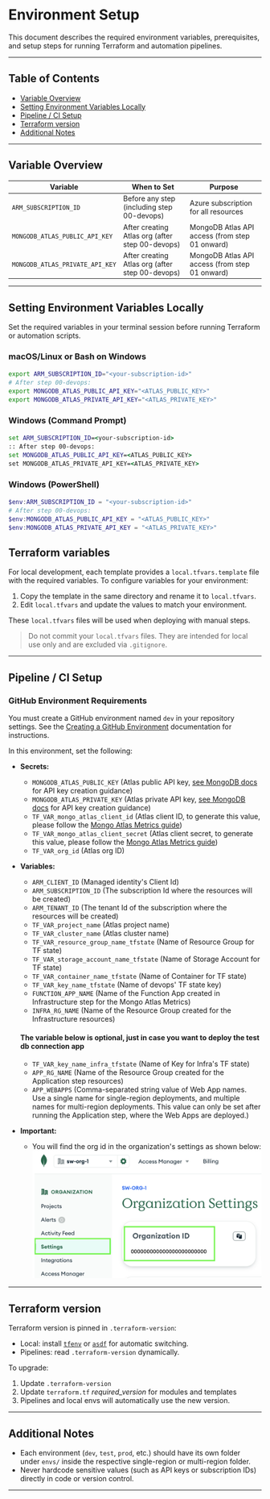 # Environment Setup

This document describes the required environment variables, prerequisites, and setup steps for running Terraform and automation pipelines.

---

## Table of Contents

- [Variable Overview](#variable-overview)
- [Setting Environment Variables Locally](#setting-environment-variables-locally)
- [Pipeline / CI Setup](#pipeline--ci-setup)
- [Terraform version](#terraform-version)
- [Additional Notes](#additional-notes)

---

## Variable Overview

| Variable                        | When to Set                                      | Purpose                                       |
|----------------------------------|--------------------------------------------------|-----------------------------------------------|
| `ARM_SUBSCRIPTION_ID`            | Before any step (including step 00-devops)        | Azure subscription for all resources          |
| `MONGODB_ATLAS_PUBLIC_API_KEY`   | After creating Atlas org (after step 00-devops)   | MongoDB Atlas API access (from step 01 onward)|
| `MONGODB_ATLAS_PRIVATE_API_KEY`  | After creating Atlas org (after step 00-devops)   | MongoDB Atlas API access (from step 01 onward)|

---

## Setting Environment Variables Locally

Set the required variables in your terminal session before running Terraform or automation scripts.

### macOS/Linux or Bash on Windows

```bash
export ARM_SUBSCRIPTION_ID="<your-subscription-id>"
# After step 00-devops:
export MONGODB_ATLAS_PUBLIC_API_KEY="<ATLAS_PUBLIC_KEY>"
export MONGODB_ATLAS_PRIVATE_API_KEY="<ATLAS_PRIVATE_KEY>"
```

### Windows (Command Prompt)

```bat
set ARM_SUBSCRIPTION_ID=<your-subscription-id>
:: After step 00-devops:
set MONGODB_ATLAS_PUBLIC_API_KEY=<ATLAS_PUBLIC_KEY>
set MONGODB_ATLAS_PRIVATE_API_KEY=<ATLAS_PRIVATE_KEY>
```

### Windows (PowerShell)

```powershell
$env:ARM_SUBSCRIPTION_ID = "<your-subscription-id>"
# After step 00-devops:
$env:MONGODB_ATLAS_PUBLIC_API_KEY = "<ATLAS_PUBLIC_KEY>"
$env:MONGODB_ATLAS_PRIVATE_API_KEY = "<ATLAS_PRIVATE_KEY>"
```

## Terraform variables

For local development, each template provides a `local.tfvars.template` file with the required variables.
To configure variables for your environment:

1. Copy the template in the same directory and rename it to `local.tfvars`.
2. Edit `local.tfvars` and update the values to match your environment.

These `local.tfvars` files will be used when deploying with manual steps.

> Do not commit your `local.tfvars` files. They are intended for local use only and are excluded via `.gitignore`.

---

## Pipeline / CI Setup

### GitHub Environment Requirements

You must create a GitHub environment named `dev` in your repository settings. See the [Creating a GitHub Environment](https://docs.github.com/en/actions/how-tos/deploy/configure-and-manage-deployments/manage-environments#creating-an-environment) documentation for instructions.

In this environment, set the following:

- **Secrets:**
  - `MONGODB_ATLAS_PUBLIC_KEY` (Atlas public API key, [see MongoDB docs](https://www.mongodb.com/docs/atlas/configure-api-access-org/) for API key creation guidance)
  - `MONGODB_ATLAS_PRIVATE_KEY` (Atlas private API key, [see MongoDB docs](https://www.mongodb.com/docs/atlas/configure-api-access-org/) for API key creation guidance)
  - `TF_VAR_mongo_atlas_client_id` (Atlas client ID, to generate this value, please follow the [Mongo Atlas Metrics guide](./MongoAtlasMetrics_deployment_steps.md))
  - `TF_VAR_mongo_atlas_client_secret` (Atlas client secret, to generate this value, please follow the [Mongo Atlas Metrics guide](./MongoAtlasMetrics_deployment_steps.md))
  - `TF_VAR_org_id` (Atlas org ID)
- **Variables:**
  - `ARM_CLIENT_ID` (Managed identity's Client Id)
  - `ARM_SUBSCRIPTION_ID` (The subscription Id where the resources will be created)
  - `ARM_TENANT_ID` (The tenant Id of the subscription where the resources will be created)
  - `TF_VAR_project_name` (Atlas project name)
  - `TF_VAR_cluster_name` (Atlas cluster name)
  - `TF_VAR_resource_group_name_tfstate` (Name of Resource Group for TF state)
  - `TF_VAR_storage_account_name_tfstate` (Name of Storage Account for TF state)
  - `TF_VAR_container_name_tfstate` (Name of Container for TF state)
  - `TF_VAR_key_name_tfstate` (Name of devops' TF state key)
  - `FUNCTION_APP_NAME` (Name of the Function App created in Infrastructure step for the Mongo Atlas Metrics)
  - `INFRA_RG_NAME` (Name of the Resource Group created for the Infrastructure resources)

  #### The variable below is optional, just in case you want to deploy the test db connection app

  - `TF_VAR_key_name_infra_tfstate` (Name of Key for Infra's TF state)
  - `APP_RG_NAME` (Name of the Resource Group created for the Application step resources)
  - `APP_WEBAPPS` (Comma-separated string value of Web App names. Use a single name for single-region deployments, and multiple names for multi-region deployments. This value can only be set after running the Application step, where the Web Apps are deployed.)

- **Important:**
  - You will find the org id in the organization's settings as shown below:
  ![org_id](../images/org_id.png)

---

## Terraform version

Terraform version is pinned in `.terraform-version`:

- Local: install [`tfenv`](https://github.com/tfutils/tfenv) or [`asdf`](https://asdf-vm.com/) for automatic switching.
- Pipelines: read `.terraform-version` dynamically.

To upgrade:

1. Update `.terraform-version`
2. Update `terraform.tf` _required_version_ for modules and templates
3. Pipelines and local envs will automatically use the new version.

---

## Additional Notes

- Each environment (`dev`, `test`, `prod`, etc.) should have its own folder under `envs/` inside the respective single-region or multi-region folder.
- Never hardcode sensitive values (such as API keys or subscription IDs) directly in code or version control.

---
